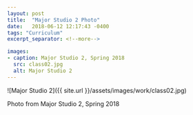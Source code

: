 ```yaml
---
layout: post
title:  "Major Studio 2 Photo"
date:   2018-06-12 12:17:43 -0400
tags: "Curriculum"
excerpt_separator: <!--more-->

images:
- caption: Major Studio 2, Spring 2018
  src: class02.jpg
  alt: Major Studio 2
---
```


![Major Studio 2]({{ site.url }}/assets/images/work/class02.jpg)

<!--more-->

Photo from Major Studio 2, Spring 2018